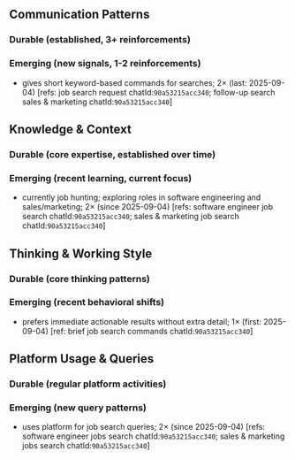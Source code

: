 ## Communication Patterns
### Durable (established, 3+ reinforcements)

### Emerging (new signals, 1-2 reinforcements)
- gives short keyword-based commands for searches; 2× (last: 2025-09-04) [refs: job search request chatId:`90a53215acc340`; follow-up search sales & marketing chatId:`90a53215acc340`]

## Knowledge & Context
### Durable (core expertise, established over time)

### Emerging (recent learning, current focus)
- currently job hunting; exploring roles in software engineering and sales/marketing; 2× (since 2025-09-04) [refs: software engineer job search chatId:`90a53215acc340`; sales & marketing job search chatId:`90a53215acc340`]

## Thinking & Working Style
### Durable (core thinking patterns)

### Emerging (recent behavioral shifts)
- prefers immediate actionable results without extra detail; 1× (first: 2025-09-04) [ref: brief job search commands chatId:`90a53215acc340`]

## Platform Usage & Queries
### Durable (regular platform activities)

### Emerging (new query patterns)
- uses platform for job search queries; 2× (since 2025-09-04) [refs: software engineer jobs search chatId:`90a53215acc340`; sales & marketing jobs search chatId:`90a53215acc340`]